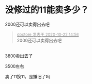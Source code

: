 # 没修过的11能卖多少？


2000还可以卖得出去吧

<div class="quote"><blockquote><font size="2"><a href="https://www.hostloc.com/forum.php?mod=redirect&amp;goto=findpost&amp;pid=9336039&amp;ptid=757081" target="_blank"><font color="#999999">doctore 发表于 2020-10-22 14:56</font></a></font><br />
2000还可以卖得出去吧</blockquote></div><br />
3800卖出去了

3500左右

卖了11换11，是嫌旧了吗
